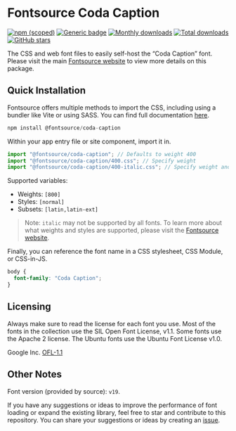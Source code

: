 # Fontsource Coda Caption

[![npm (scoped)](https://img.shields.io/npm/v/@fontsource/coda-caption?color=brightgreen)](https://www.npmjs.com/package/@fontsource/coda-caption) [![Generic badge](https://img.shields.io/badge/fontsource-passing-brightgreen)](https://github.com/fontsource/fontsource) [![Monthly downloads](https://badgen.net/npm/dm/@fontsource/coda-caption)](https://github.com/fontsource/fontsource) [![Total downloads](https://badgen.net/npm/dt/@fontsource/coda-caption)](https://github.com/fontsource/fontsource) [![GitHub stars](https://img.shields.io/github/stars/fontsource/fontsource.svg?style=social&label=Star)](https://github.com/fontsource/fontsource/stargazers)

The CSS and web font files to easily self-host the “Coda Caption” font. Please visit the main [Fontsource website](https://fontsource.org/fonts/coda-caption) to view more details on this package.

## Quick Installation

Fontsource offers multiple methods to import the CSS, including using a bundler like Vite or using SASS. You can find full documentation [here](https://fontsource.org/docs/getting-started/introduction).

```javascript
npm install @fontsource/coda-caption
```

Within your app entry file or site component, import it in.

```javascript
import "@fontsource/coda-caption"; // Defaults to weight 400
import "@fontsource/coda-caption/400.css"; // Specify weight
import "@fontsource/coda-caption/400-italic.css"; // Specify weight and style
```

Supported variables:
- Weights: `[800]`
- Styles: `[normal]`
- Subsets: `[latin,latin-ext]`

> Note: `italic` may not be supported by all fonts. To learn more about what weights and styles are supported, please visit the [Fontsource website](https://fontsource.org/fonts/coda-caption).

Finally, you can reference the font name in a CSS stylesheet, CSS Module, or CSS-in-JS.

```css
body {
  font-family: "Coda Caption";
}
```

## Licensing
Always make sure to read the license for each font you use. Most of the fonts in the collection use the SIL Open Font License, v1.1. Some fonts use the Apache 2 license. The Ubuntu fonts use the Ubuntu Font License v1.0.

Google Inc.
[OFL-1.1](http://scripts.sil.org/OFL)

## Other Notes
Font version (provided by source): `v19`.

If you have any suggestions or ideas to improve the performance of font loading or expand the existing library, feel free to star and contribute to this repository. You can share your suggestions or ideas by creating an [issue](https://github.com/fontsource/fontsource/issues).